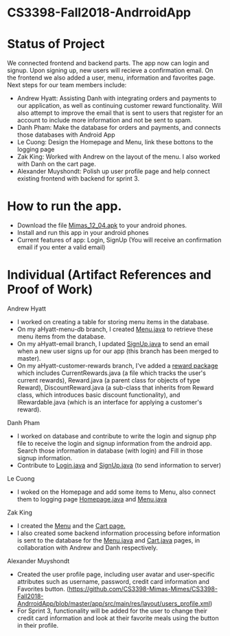 # CS3398-Fall2018-AndrroidApp

# Status of Project
We connected frontend and backend parts. The app now can login and signup. Upon signing up, new users will recieve a confirmation email. On the frontend we also added a user, menu, information and favorites page. Next steps for our team members include:
* Andrew Hyatt: Assisting Danh with integrating orders and payments to our application, as well as continuing customer reward functionality. Will also attempt to improve the email that is sent to users that register for an account to include more information and not be sent to spam.
* Danh Pham: Make the database for orders and payments, and connects those databases with Android App
* Le Cuong: Design the Homepage and Menu, link these bottons to the logging page
* Zak King: Worked with Andrew on the layout of the menu. I also worked with Danh on the cart page.
* Alexander Muyshondt: Polish up user profile page and help connect existing frontend with backend for sprint 3.

# How to run the app.
 - Download the file <a href="https://github.com/CS3398-Mimas-Mimes/CS3398-Fall2018-AndrroidApp/tree/master/apk">Mimas_12_04.apk</a> to your android phones.
 - Install and run this app in your android phones
 - Current features of app: Login, SignUp (You will receive an confirmation email if you enter a valid email)

# Individual (Artifact References and Proof of Work)
Andrew Hyatt
- I worked on creating a table for storing menu items in the database. 
- On my aHyatt-menu-db branch, I created <a href="https://github.com/CS3398-Mimas-Mimes/CS3398-Fall2018-AndrroidApp/blob/aHyatt-menu-db/app/src/main/java/com/example/danhpham/group2/Menu.java">Menu.java</a> to retrieve these menu items from the database. 
- On my aHyatt-email branch, I updated <a href="https://github.com/CS3398-Mimas-Mimes/CS3398-Fall2018-AndrroidApp/blob/aHyatt-email/app/src/main/java/com/example/danhpham/group2/SignUp.java">SignUp.java</a> to send an email when a new user signs up for our app (this branch has been merged to master). 
- On my aHyatt-customer-rewards branch, I've added a <a href="https://github.com/CS3398-Mimas-Mimes/CS3398-Fall2018-AndrroidApp/tree/aHyatt-customer-rewards/app/src/main/java/com/example/danhpham/group2/reward">reward package</a> which includes CurrentRewards.java (a file which tracks the user's current rewards), Reward.java (a parent class for objects of type Reward), DiscountReward.java (a sub-class that inherits from Reward class, which introduces basic discount functionality), and IRewardable.java (which is an interface for applying a customer's reward). 

Danh Pham
- I worked on database and contribute to write the login and signup php file to receive the login and signup information from the android app. Search those information in database (with login) and Fill in those signup information.
- Contribute to <a href="https://github.com/CS3398-Mimas-Mimes/CS3398-Fall2018-AndrroidApp/blob/master/app/src/main/java/com/example/danhpham/group2/Login.java">Login.java</a> and <a href="https://github.com/CS3398-Mimas-Mimes/CS3398-Fall2018-AndrroidApp/blob/master/app/src/main/java/com/example/danhpham/group2/SignUp.java">SignUp.java</a> (to send information to server)

Le Cuong 
  - I woked on the Homepage and add some items to Menu, also connect them to logging page  <a href="https://github.com/CS3398-Mimas-Mimes/CS3398-Fall2018-AndrroidApp/blob/zacharyking2016/app/src/main/java/com/example/danhpham/group2/HomePageActivity.java">Homepage.java</a> and  <a href="https://github.com/CS3398-Mimas-Mimes/CS3398-Fall2018-AndrroidApp/blob/zacharyking2016/app/src/main/java/com/example/danhpham/group2/Menu.java">Menu.java</a>
  


Zak King 
 - I created the <a href="https://github.com/CS3398-Mimas-Mimes/CS3398-Fall2018-AndrroidApp/blob/master/app/src/main/res/layout/activity_menu.xml">Menu</a> and the <a href="https://github.com/CS3398-Mimas-Mimes/CS3398-Fall2018-AndrroidApp/blob/master/app/src/main/res/layout/activity_cart.xml">Cart page.</a> 
 - I also created some backend information processing before information is sent to the database for the  <a href="https://github.com/CS3398-Mimas-Mimes/CS3398-Fall2018-AndrroidApp/blob/master/app/src/main/java/com/example/danhpham/group2/Menu.java">Menu.java</a> and <a href="https://github.com/CS3398-Mimas-Mimes/CS3398-Fall2018-AndrroidApp/blob/master/app/src/main/java/com/example/danhpham/group2/cart.java">Cart.java</a> pages, in collaboration with Andrew and Danh respectively. 


Alexander Muyshondt
- Created the user profile page, including user avatar and user-specific attributes such as username, password, credit card information and Favorites button. (https://github.com/CS3398-Mimas-Mimes/CS3398-Fall2018-AndrroidApp/blob/master/app/src/main/res/layout/users_profile.xml)
- For Sprint 3, functionality will be added for the user to change their credit card information and look at their favorite meals using the button in their profile.
